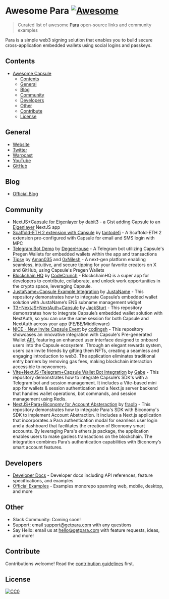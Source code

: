 # Awesome Para [![Awesome](https://awesome.re/badge-flat.svg)](https://awesome.re)

> Curated list of awesome [Para](https://www.getpara.com) open-source links and community examples

Para is a simple web3 signing solution that enables you to build secure cross-application embedded wallets using social logins and passkeys.

## Contents

- [Awesome Capsule ](#awesome-capsule-)
  - [Contents](#contents)
  - [General](#general)
  - [Blog](#blog)
  - [Community](#community)
  - [Developers](#developers)
  - [Other](#other)
  - [Contribute](#contribute)
  - [License](#license)

## General

- [Website](https://getpara.com)
- [Twitter](https://x.com/get_para)
- [Warpcast](https://warpcast.com/getpara)
- [YouTube](https://www.youtube.com/@getpara)
- [GitHub](https://github.com/getpara)

## Blog

- [Official Blog](https://blog.getpara.com)

## Community

- [NextJS+Capsule for Eigenlayer](https://gist.github.com/dabit3/d71964bcab62bd5ae6e1cdc0402bf681) by [dabit3](https://github.com/dabit3) - a Gist adding Capsule to an [Eigenlayer](https://www.eigenlayer.xyz/) NextJS app
- [Scaffold-ETH 2 extension with Capsule](https://github.com/tantodefi/capsule-extension) by [tantodefi](https://github.com/tantodefi) - A Scaffold-ETH 2 extension pre-configured with Capsule for email and SMS login with MPC
- [Telegram Bot Demo](https://github.com/DegenHouseDeFi/capsule-telegram-bot-demo) by [DegenHouse](https://github.com/DegenHouseDeFi) - A Telegram bot utilizing Capsule's Pregen Wallets for embedded wallets within the app and transactions
- [Tipsy](https://github.com/Aman035/tipsy) by [Aman035](https://github.com/Aman035) and [0xNilesh](https://github.com/0xNilesh) - A next-gen platform enabling seamless, intuitive, and secure tipping for your favorite creators on X and GitHub, using Capsule's Pregen Wallets
- [Blockchain HQ](https://github.com/jaydippatel83/ethglobal_blockchain_hq) by [CodeCrunch](https://github.com/CodeCrunch-Techlabs) - BlockchainHQ is a super app for developers to contribute, collaborate, and unlock work opportunities in the crypto space, leveraging Capsule.
- [JustaName+Capsule Example Integration](https://github.com/JustaName-id/Capsule-JustaName?tab=readme-ov-file) by [JustaName](https://github.com/JustaName-id) - This repository demonstrates how to integrate Capsule’s embedded wallet solution with JustaName’s ENS subname management widget
- [T3+NextJS+NextAuth+Capsule](https://github.com/jacksturt/capsule-example-with-nextauth) by [JackSturt](https://github.com/jacksturt) - This repository demonstrates how to integrate Capsule’s embedded wallet solution with NextAuth, so you can use the same session for both Capsule and NextAuth across your app (FE/BE/Middleware)
- [NICE - New Invite Capsule Event](https://github.com/aipop-fun/nice-capsule) by [codingsh](https://github.com/developerfred) - This repository showcases an innovative integration with Capsule's Pre-generated Wallet [API](https://github.com/aipop-fun/nice-api), featuring an enhanced user interface designed to onboard users into the Capsule ecosystem. Through an elegant rewards system, users can invite friends by gifting them NFTs, creating a seamless and engaging introduction to web3. The application eliminates traditional entry barriers by removing gas fees, making blockchain interaction accessible to newcomers.
- [Vite+NextJS+Telegram+Capsule Wallet Bot Integration](https://github.com/gabrieltemtsen/capsule-twa) by [Gabe](https://github.com/gabrieltemtsen) - This repository demonstrates how to integrate Capsule’s SDK's with a Telegram bot and session management. It includes a Vite-based mini app for wallets & session authentication and a Next.js server backend that handles wallet operations, bot commands, and session management using Redis.
- [NextJS+Para+Biconomy for Account Absteraction](https://github.com/fraolb/para-biconomy) by [fraolb](https://github.com/fraolb/) - This repository demonstrates how to integrate Para's SDK with Biconomy's SDK to implement Account Abstraction. It includes a Next.js application that incorporates a Para authentication modal for seamless user login and a dashboard that facilitates the creation of Biconomy smart accounts. By leveraging Para's ethers.js package, the application enables users to make gasless transactions on the blockchain. The integration combines Para’s authentication capabilities with Biconomy’s smart account features.

## Developers

- [Developer Docs](https://docs.getpara.com) - Developer docs including API references, feature specifications, and examples
- [Official Examples](https://github.com/getpara/examples-hub) - Examples monorepo spanning web, mobile, desktop, and more

## Other

- Slack Community: Coming soon!
- Support: email support@getpara.com with any questions
- Say Hello: email us at hello@getpara.com with feature requests, ideas, and more!

## Contribute

Contributions welcome! Read the [contribution guidelines](CONTRIBUTING.md) first.

## License

[![CC0](https://mirrors.creativecommons.org/presskit/buttons/88x31/svg/cc-zero.svg)](https://creativecommons.org/publicdomain/zero/1.0)
